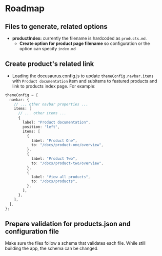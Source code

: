 # Roadmap

## Files to generate, related options

- **productIndex:** currently the filename is hardcoded as `products.md`.
  - **Create option for product page filename** so configuration or the option can specify `index.md`

## Create product's related link

- Loading the docusaurus.config.js to update `themeConfig.navbar.items` with `Product documentation` item and subitems to featured products and link to products index page. For example:

```typescript
themeConfig = {
  navbar: {
    // ... other navbar properties ...
    items: [
      // ... other items ...
      {
        label: "Product documentation",
        position: "left",
        items: [
          {
            label: "Product One",
            to: "/docs/product-one/overview",
          },
          {
            label: "Product Two",
            to: "/docs/product-two/overview",
          },
          {
            label: "View all products",
            to: "/docs/products",
          },
        ],
      },
    ],
  },
};
```

## Prepare validation for products.json and configuration file

Make sure the files follow a schema that validates each file. While still building the app, the schema can be changed.
